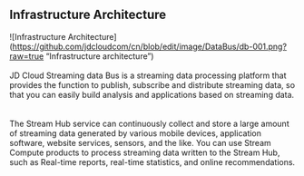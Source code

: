 ## Infrastructure Architecture<br>
![Infrastructure Architecture](https://github.com/jdcloudcom/cn/blob/edit/image/DataBus/db-001.png?raw=true “Infrastructure architecture”)<br>
<br>
JD Cloud Streaming data Bus is a streaming data processing platform that provides the function to publish, subscribe and distribute streaming data, so that you can easily build analysis and applications based on streaming data. <br>\
<br>
The Stream Hub service can continuously collect and store a large amount of streaming data generated by various mobile devices, application software, website services, sensors, and the like. You can use Stream Compute products to process streaming data written to the Stream Hub, such as Real-time reports, real-time statistics, and online recommendations. <br>
<br>